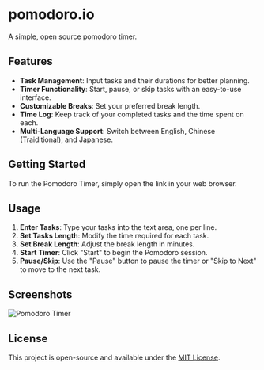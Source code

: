 # pomodoro.io
A simple, open source pomodoro timer.

## Features

- **Task Management**: Input tasks and their durations for better planning.
- **Timer Functionality**: Start, pause, or skip tasks with an easy-to-use interface.
- **Customizable Breaks**: Set your preferred break length.
- **Time Log**: Keep track of your completed tasks and the time spent on each.
- **Multi-Language Support**: Switch between English, Chinese (Traiditional), and Japanese.

## Getting Started

To run the Pomodoro Timer, simply open the link in your web browser.

## Usage

1. **Enter Tasks**: Type your tasks into the text area, one per line.
2. **Set Tasks Length**: Modify the time required for each task.
3. **Set Break Length**: Adjust the break length in minutes.
4. **Start Timer**: Click "Start" to begin the Pomodoro session.
5. **Pause/Skip**: Use the "Pause" button to pause the timer or "Skip to Next" to move to the next task.

## Screenshots

![Pomodoro Timer](https://cdn.discordapp.com/attachments/999680763379322901/1283782280514371716/pomodoro_io.001.png?ex=66e43eeb&is=66e2ed6b&hm=a93f87f05ae6c5164550f089ce4c3fa5fa4326ca677b5f161596bfe0f087fc44&)

## License

This project is open-source and available under the [MIT License](LICENSE).
